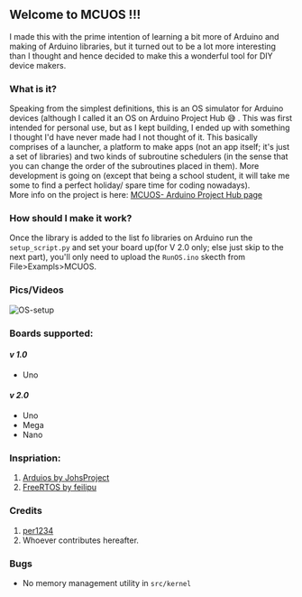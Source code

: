 ## Welcome to MCUOS !!!

I made this with the prime intention of learning a bit more of Arduino and making of Arduino libraries, but it turned out to be a lot more interesting than I thought and hence decided to make this a wonderful tool for DIY device makers.

### What is it?

Speaking from the simplest definitions, this is an OS simulator for Arduino devices (although I called it an OS on Arduino Project Hub :sweat_smile: . This was first intended for personal use, but as I kept building, I ended up with something I thought I'd have never made had I not thought of it. This basically comprises of a launcher, a platform to make apps (not an app itself; it's just a set of libraries) and two kinds of subroutine schedulers (in the sense that you can change the order of the subroutines placed in them). More development is going on (except that being a school student, it will take me some to find a perfect holiday/ spare time for coding nowadays). \
More info on the project is here: [MCUOS- Arduino Project Hub page](https://create.arduino.cc/projecthub/SamRuben123/mcuos-an-os-for-arduino-boards-eacf3b?ref=user&ref_id=1104970&offset=0)

### How should I make it work?

Once the library is added to the list fo libraries on Arduino run the `setup_script.py` and set your board up(for V 2.0 only; else just skip to the next part), you'll only need to upload the `RunOS.ino` skecth from File>Exampls>MCUOS.

### Pics/Videos

![OS-setup](https://github.com/Coder-X15/MCUOS/tree/main/screenshots/pic1.jpg)

### Boards supported:
#### *v 1.0*
* Uno

#### *v 2.0*
* Uno
* Mega
* Nano

### Inspriation:
1. [Arduios by JohsProject](https://github.com/JohnsProject/Arduios)
2. [FreeRTOS by feilipu](https://github.com/feilipu/Arduino_FreeRTOS_Library)

### Credits
1. [per1234](https://github.com/per1234)
2. Whoever contributes hereafter.

### Bugs
* No memory management utility in `src/kernel`
